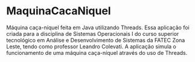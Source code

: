 # MaquinaCacaNiquel
Máquina caça-níquel feita em Java utilizando Threads. Essa aplicação foi criada para a disciplina de Sistemas Operacionais I do curso superior tecnológico em Análise e Desenvolvimento de Sistemas da FATEC Zona Leste, tendo como professor Leandro Colevati. A aplicação simula o funcionamento de uma máquina caça-níquel através do uso de Threads.
